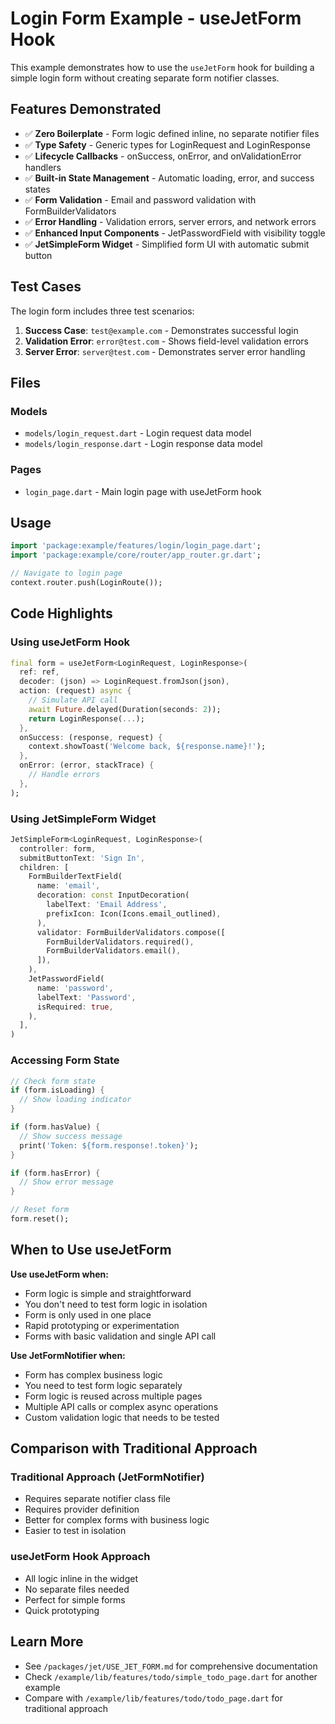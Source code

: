 # Login Form Example - useJetForm Hook

This example demonstrates how to use the `useJetForm` hook for building a simple login form without creating separate form notifier classes.

## Features Demonstrated

- ✅ **Zero Boilerplate** - Form logic defined inline, no separate notifier files
- ✅ **Type Safety** - Generic types for LoginRequest and LoginResponse
- ✅ **Lifecycle Callbacks** - onSuccess, onError, and onValidationError handlers
- ✅ **Built-in State Management** - Automatic loading, error, and success states
- ✅ **Form Validation** - Email and password validation with FormBuilderValidators
- ✅ **Error Handling** - Validation errors, server errors, and network errors
- ✅ **Enhanced Input Components** - JetPasswordField with visibility toggle
- ✅ **JetSimpleForm Widget** - Simplified form UI with automatic submit button

## Test Cases

The login form includes three test scenarios:

1. **Success Case**: `test@example.com` - Demonstrates successful login
2. **Validation Error**: `error@test.com` - Shows field-level validation errors
3. **Server Error**: `server@test.com` - Demonstrates server error handling

## Files

### Models
- `models/login_request.dart` - Login request data model
- `models/login_response.dart` - Login response data model

### Pages
- `login_page.dart` - Main login page with useJetForm hook

## Usage

```dart
import 'package:example/features/login/login_page.dart';
import 'package:example/core/router/app_router.gr.dart';

// Navigate to login page
context.router.push(LoginRoute());
```

## Code Highlights

### Using useJetForm Hook

```dart
final form = useJetForm<LoginRequest, LoginResponse>(
  ref: ref,
  decoder: (json) => LoginRequest.fromJson(json),
  action: (request) async {
    // Simulate API call
    await Future.delayed(Duration(seconds: 2));
    return LoginResponse(...);
  },
  onSuccess: (response, request) {
    context.showToast('Welcome back, ${response.name}!');
  },
  onError: (error, stackTrace) {
    // Handle errors
  },
);
```

### Using JetSimpleForm Widget

```dart
JetSimpleForm<LoginRequest, LoginResponse>(
  controller: form,
  submitButtonText: 'Sign In',
  children: [
    FormBuilderTextField(
      name: 'email',
      decoration: const InputDecoration(
        labelText: 'Email Address',
        prefixIcon: Icon(Icons.email_outlined),
      ),
      validator: FormBuilderValidators.compose([
        FormBuilderValidators.required(),
        FormBuilderValidators.email(),
      ]),
    ),
    JetPasswordField(
      name: 'password',
      labelText: 'Password',
      isRequired: true,
    ),
  ],
)
```

### Accessing Form State

```dart
// Check form state
if (form.isLoading) {
  // Show loading indicator
}

if (form.hasValue) {
  // Show success message
  print('Token: ${form.response!.token}');
}

if (form.hasError) {
  // Show error message
}

// Reset form
form.reset();
```

## When to Use useJetForm

**Use useJetForm when:**
- Form logic is simple and straightforward
- You don't need to test form logic in isolation
- Form is only used in one place
- Rapid prototyping or experimentation
- Forms with basic validation and single API call

**Use JetFormNotifier when:**
- Form has complex business logic
- You need to test form logic separately
- Form logic is reused across multiple pages
- Multiple API calls or complex async operations
- Custom validation logic that needs to be tested

## Comparison with Traditional Approach

### Traditional Approach (JetFormNotifier)
- Requires separate notifier class file
- Requires provider definition
- Better for complex forms with business logic
- Easier to test in isolation

### useJetForm Hook Approach
- All logic inline in the widget
- No separate files needed
- Perfect for simple forms
- Quick prototyping

## Learn More

- See `/packages/jet/USE_JET_FORM.md` for comprehensive documentation
- Check `/example/lib/features/todo/simple_todo_page.dart` for another example
- Compare with `/example/lib/features/todo/todo_page.dart` for traditional approach


